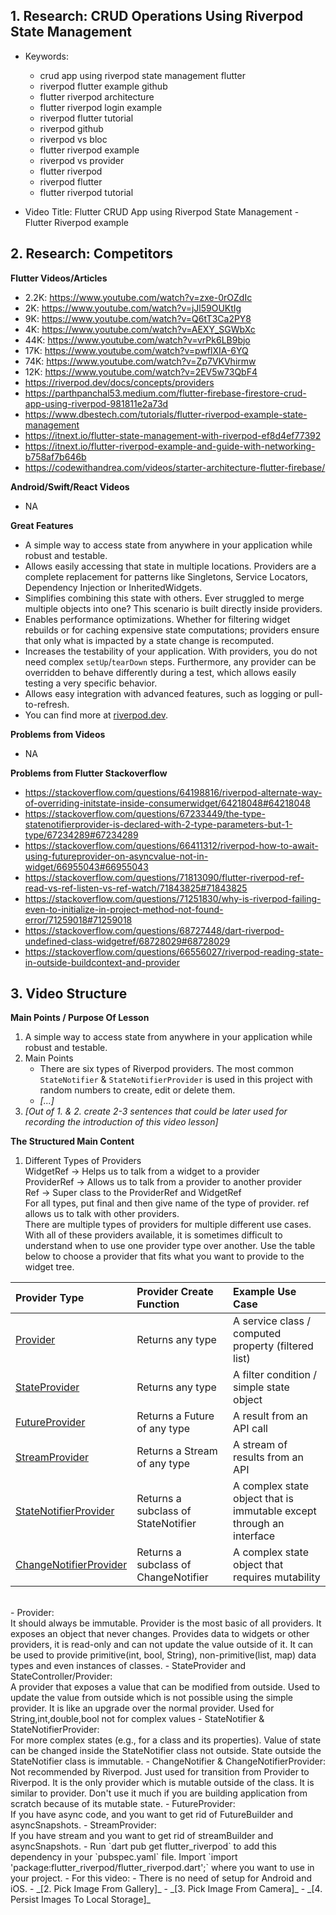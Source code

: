 ## 1. Research: CRUD Operations Using Riverpod State Management

- Keywords:
    - crud app using riverpod state management flutter
    - riverpod flutter example github
    - flutter riverpod architecture
    - flutter riverpod login example
    - riverpod flutter tutorial
    - riverpod github
    - riverpod vs bloc
    - flutter riverpod example
    - riverpod vs provider
    - flutter riverpod
    - riverpod flutter
    - flutter riverpod tutorial

- Video Title: Flutter CRUD App using Riverpod State Management - Flutter Riverpod example


## 2. Research: Competitors

**Flutter Videos/Articles**

- 2.2K: https://www.youtube.com/watch?v=zxe-0rOZdIc
- 2K: https://www.youtube.com/watch?v=jJl59OUKtIg
- 9K: https://www.youtube.com/watch?v=Q6tT3Ca2PY8
- 4K: https://www.youtube.com/watch?v=AEXY_SGWbXc
- 44K: https://www.youtube.com/watch?v=vrPk6LB9bjo
- 17K: https://www.youtube.com/watch?v=pwflXIA-6YQ
- 74K: https://www.youtube.com/watch?v=Zp7VKVhirmw
- 12K: https://www.youtube.com/watch?v=2EV5w73QbF4
- https://riverpod.dev/docs/concepts/providers
- https://parthpanchal53.medium.com/flutter-firebase-firestore-crud-app-using-riverpod-981811e2a73d
- https://www.dbestech.com/tutorials/flutter-riverpod-example-state-management
- https://itnext.io/flutter-state-management-with-riverpod-ef8d4ef77392
- https://itnext.io/flutter-riverpod-example-and-guide-with-networking-b758af7b646b
- https://codewithandrea.com/videos/starter-architecture-flutter-firebase/


**Android/Swift/React Videos**

- NA

**Great Features**
- A simple way to access state from anywhere in your application while robust and testable.
- Allows easily accessing that state in multiple locations. Providers are a complete replacement for patterns like Singletons, Service Locators, Dependency Injection or InheritedWidgets.
- Simplifies combining this state with others. Ever struggled to merge multiple objects into one? This scenario is built directly inside providers.
- Enables performance optimizations. Whether for filtering widget rebuilds or for caching expensive state computations; providers ensure that only what is impacted by a state change is recomputed.
- Increases the testability of your application. With providers, you do not need complex `setUp`/`tearDown` steps. Furthermore, any provider can be overridden to behave differently during a test, which allows easily testing a very specific behavior.
- Allows easy integration with advanced features, such as logging or pull-to-refresh.
- You can find more at [riverpod.dev](https://riverpod.dev/docs/concepts/providers).

**Problems from Videos**
- NA

**Problems from Flutter Stackoverflow**

- https://stackoverflow.com/questions/64198816/riverpod-alternate-way-of-overriding-initstate-inside-consumerwidget/64218048#64218048
- https://stackoverflow.com/questions/67233449/the-type-statenotifierprovider-is-declared-with-2-type-parameters-but-1-type/67234289#67234289
- https://stackoverflow.com/questions/66411312/riverpod-how-to-await-using-futureprovider-on-asyncvalue-not-in-widget/66955043#66955043
- https://stackoverflow.com/questions/71813090/flutter-riverpod-ref-read-vs-ref-listen-vs-ref-watch/71843825#71843825
- https://stackoverflow.com/questions/71251830/why-is-riverpod-failing-even-to-initialize-in-project-method-not-found-error/71259018#71259018
- https://stackoverflow.com/questions/68727448/dart-riverpod-undefined-class-widgetref/68728029#68728029
- https://stackoverflow.com/questions/66556027/riverpod-reading-state-in-outside-buildcontext-and-provider

## 3. Video Structure

**Main Points / Purpose Of Lesson**

1. A simple way to access state from anywhere in your application while robust and testable.
2. Main Points
    - There are six types of Riverpod providers. The most common `StateNotifier` & `StateNotifierProvider` is used in this project with random numbers to create, edit or delete them.
    - _[...]_
3. _[Out of 1. & 2. create 2-3 sentences that could be later used for recording the introduction of this video lesson]_

**The Structured Main Content**
1. Different Types of Providers
<br/> WidgetRef   -> Helps us to talk from a widget to a provider
<br/> ProviderRef -> Allows us to talk from a provider to another provider
<br/> Ref         -> Super class to the ProviderRef and WidgetRef
<br/>For all types, put final and then give name of the type of provider. ref allows us to talk with other providers.
<br/> There are multiple types of providers for multiple different use cases. With all of these providers available, it is sometimes difficult to understand when to use one provider type over another. Use the table below to choose a provider that fits what you want to provide to the widget tree.

| Provider Type                                                                                                                                                                                      | Provider Create Function                    | Example Use Case                                                     |
|:---------------------------------------------------------------------------------------------------------------------------------------------------------------------------------------------------|:--------------------------------------------|:---------------------------------------------------------------------|
| [Provider](https://riverpod.dev/docs/providers/provider)                                                                                                                                           | Returns any type                            | A service class / computed property (filtered list)                  |
| [StateProvider](https://riverpod.dev/docs/providers/state_provider)                                                                                                                                | Returns any type                            | A filter condition / simple state object                             |
| [FutureProvider](https://riverpod.dev/docs/providers/future_provider)                                                                                                                              | Returns a Future of any type                | A result from an API call                                            |
| [StreamProvider](https://riverpod.dev/docs/providers/stream_provider)                                                                                                                              | Returns a Stream of any type                | A stream of results from an API                                      |
| [StateNotifierProvider](https://riverpod.dev/docs/providers/state_notifier_provider)                                                                                                               | Returns a subclass of StateNotifier         | A complex state object that is immutable except through an interface |
| [ChangeNotifierProvider](https://pub.dev/documentation/flutter_riverpod/latest/flutter_riverpod/ChangeNotifierProvider-class.html)                                                                 | Returns a subclass of ChangeNotifier        | A complex state object that requires mutability                      |

<br>
- Provider:
<br/>It should always be immutable. Provider is the most basic of all providers. It exposes an object that never changes. Provides data to widgets or other providers, it is read-only and can not update the value outside of it. It can be used to provide primitive(int, bool, String), non-primitive(list, map) data types and even instances of classes. 
- StateProvider and StateController/Provider:
<br/>A provider that exposes a value that can be modified from outside. Used to update the value from outside which is not possible using the simple provider. It is like an upgrade over the normal provider. Used for String,int,double,bool not for complex values
- StateNotifier & StateNotifierProvider:
<br/>For more complex states (e.g., for a class and its properties). Value of state can be changed inside the StateNotifier class not outside. State outside the StateNotifier class is immutable. 
- ChangeNotifier & ChangeNotifierProvider:
<br/>Not recommended by Riverpod. Just used for transition from Provider to Riverpod. It is the only provider which is mutable outside of the class. It is similar to provider. Don't use it much if you are building application from scratch because of its mutable state.
- FutureProvider:
<br/>If you have async code, and you want to get rid of FutureBuilder and asyncSnapshots.
- StreamProvider:
<br/>If you have stream and you want to get rid of streamBuilder and asyncSnapshots.
- Run `dart pub get flutter_riverpod` to add this dependency in your `pubspec.yaml` file. Import `import 'package:flutter_riverpod/flutter_riverpod.dart';` where you want to use in your project.
- For this video:
    - There is no need of setup for Android and iOS.
    - _[2. Pick Image From Gallery]_
    - _[3. Pick Image From Camera]_
    - _[4. Persist Images To Local Storage]_
